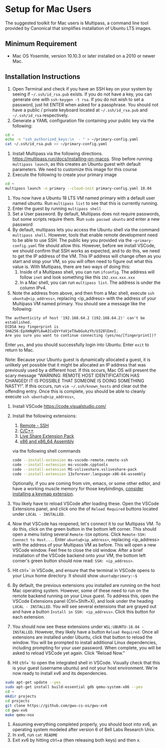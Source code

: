 # Setup for Mac Users

The suggested toolkit for Mac users is Multipass, a command line tool provided by Canonical that simplifies installation of Ubuntu LTS images.

## Minimum Requirement

-   Mac OS Yosemite, version 10.10.3 or later installed on a 2010 or newer Mac.

## Installation Instructions

1. Open Terminal and check if you have an SSH key on your system by seeing if `~/.ssh/id_rsa.pub` exists. If you do not have a key, you can generate one with `ssh-keygen -t rsa`. If you do not wish to set a password, just hit ENTER when asked for a passphrase. You should not have a public / private keyboard located at `~/.ssh/id_rsa.pub` and `~/.ssh/id_rsa` respectively.
1. Generate a YAML configuration file containing your public key via the following:

```bash
cd ~
echo -n "ssh_authorized_keys:\n  - " > ~/primary-config.yaml
cat ~/.ssh/id_rsa.pub >> ~/primary-config.yaml
```

1. Install Multipass via the following directions. https://multipass.run/docs/installing-on-macos. Stop before running `multipass launch`, as this creates an Ubuntu guest with default parameters. We need to customize this image for this course
1. Execute the following to create your primary image

```bash
cd ~
multipass launch -n primary --cloud-init primary-config.yaml 18.04
```

1. You now have a Ubuntu 18 LTS VM named primary with a default user named ubuntu. Run `multipass list` to see that this is currently running.
1. Enter the guest by running `multipass shell`
1. Set a User password. By default, Multipass does not require passwords, but some scripts require them. Run `sudo passwd ubuntu` and enter a new password
1. By default, multipass lets you access the Ubuntu shell via the command `multipass shell`. However, tools that enable remote development need to be able to use SSH. The public key you provided via the `~primary-config.yaml` file should allow this. However, before we install VSCode, we should confirm that SSH works as expected, and to do this, we need to get the IP address of the VM. This IP address will change often as you start and stop your VM, so you will often need to figure out what this value is. With Multipass, there are two ways of doing this:
    1. Inside of a Multipass shell, you can run `ifconfig`. The address will follow `inet` and look something like this `192.xxx.xxx.xxx`
    1. In a Mac shell, you can run `multipass list`. The address is under the column IPv4.
1. Note the address from above, and then from a Mac shell, execute `ssh ubuntu@<ip_address>`, replacing <ip_address> with the address of your Multipass VM named primary. You should see a message like the following:

```
The authenticity of host '192.168.64.2 (192.168.64.2)' can't be established.
ECDSA key fingerprint is SHA256:EpXmNgNYL6wAICuQV+YaVjeTXwbGukzYh/U328lEmvI.
Are you sure you want to continue connecting (yes/no/[fingerprint])?
```

Enter `yes`, and you should successfully login into Ubuntu. Enter `exit` to return to Mac.

Note: Because your Ubuntu guest is dynamically allocated a guest, it is unlikely yet possible that it might be allocated an IP address that was previously used by a different host. If this occurs, Mac OS will present the scary message “WARNING: REMOTE HOST IDENTIFICATION HAS CHANGED! IT IS POSSIBLE THAT SOMEONE IS DOING SOMETHING NASTY!”. If this occurs, run `vim ~/.ssh/known_hosts` and clear out the offending entry. Once this is complete, you should be able to cleanly execute `ssh ubuntu@<ip_address>`,

1. Install VSCode https://code.visualstudio.com/
1. Install the following extensions:

    1. [Remote - SSH](https://marketplace.visualstudio.com/items?itemName=ms-vscode-remote.remote-ssh)
    1. [C/C++](https://marketplace.visualstudio.com/items?itemName=ms-vscode.cpptools)
    1. [Live Share Extension Pack](https://marketplace.visualstudio.com/items?itemName=MS-vsliveshare.vsliveshare-pack)
    1. [x86 and x86_64 Assembly](https://marketplace.visualstudio.com/items?itemName=13xforever.language-x86-64-assembly)

    via the following shell commands

    ```sh
    code --install-extension ms-vscode-remote.remote-ssh
    code --install-extension ms-vscode.cpptools
    code --install-extension MS-vsliveshare.vsliveshare-pack
    code --install-extension 13xforever.language-x86-64-assembly
    ```

    Optionally, if you are coming from vim, emacs, or some other editor, and have a working muscle memory for those keybindings, [consider installing a keymap extension](https://marketplace.visualstudio.com/search?target=VSCode&category=Keymaps&sortBy=Relevance).

1. You likely have to reload VSCode after loading these. Open the VSCode Extensions panel, and click ono the of `Reload Required` buttons located under `LOCAL - INSTALLED`.
1. Now that VSCode has reopened, let's connect it to our Multipass VM. To do this, click on the green button in the bottom left corner. This should open a menu listing several `Remote-SSH` options. Click `Remote-SSH: Connect to Host...`. Enter `ubuntu@<ip_address>`, replacing <ip_address> with the address of your Multipass VM as before. This will open a new VSCode window. Feel free to close the old window. After a brief installation of the VSCode backend onto your VM, the bottom left corner's green button should now read: `SSH: <ip_address>`.
1. Hit ctrl+\` in VSCode, and ensure that the terminal in VSCode opens to your Linux home directory. It should show `ubuntu@primary:~$`
1. By default, the previous extensions you installed are running on the host Mac operating system. However, some of these need to run on the remote backend running on your Linux guest. To address this, open the VSCode Extensions panel (Ctrl+Shift+X), and look under the heading `LOCAL - INSTALLED`. You will see several extensions that are grayed out and have a button `Install in SSH: <ip_address>`. Click this button for each extension.
1. You should now see these extensions under `WSL:UBUNTU-18.04 - INSTALLED`. However, they likely have a button `Reload Required`. Once all extensions are installed under Ubuntu, click that button to reload the window. You will be prompted to install additional Linux dependencies, including prompting for your user password. When complete, you will be asked to reload VSCode yet again. Click “Reload Now.”
1. Hit ctrl+\` to open the integrated shell in VSCode. Visually check that this is your guest (username ubuntu) and not your host environment. We're now ready to install xv6 and its dependencies.

```sh
sudo apt-get update --yes
sudo apt-get install build-essential gdb qemu-system-x86 --yes
cd ~
mkdir projects
cd projects
git clone https://github.com/gwu-cs-os/gwu-xv6
cd gwu-xv6
make qemu-nox
```

1. Assuming everything completed properly, you should boot into xv6, an operating system modeled after version 6 of Bell Labs Research Unix.
1. In xv6, run `cat README`
1. Exit xv6 by hitting ctrl+a (then releasing both keys) and then x.
